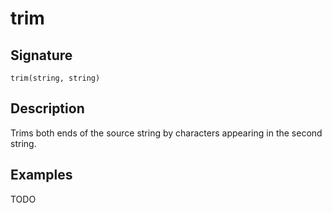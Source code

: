 # trim

## Signature

`trim(string, string)`

## Description

Trims both ends of the source string by characters appearing in the second string.

## Examples

TODO
